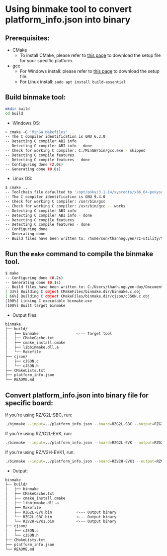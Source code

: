 # Using binmake tool to convert platform_info.json into binary

## Prerequisites:

- CMake 
  - To install CMake, please refer to [this page](https://cmake.org/download/) to download the setup file for your specific platform.
- gcc
  - For Windows install: please refer to [this page](https://sourceforge.net/projects/mingw/) to download the setup file.
  - For Linux install: `sudo apt install build-essential`

## Build binmake tool:

```bash
mkdir build
cd build
```

- Windows OS:

```bash
> cmake -G "MinGW Makefiles" ..
-- The C compiler identification is GNU 6.3.0
-- Detecting C compiler ABI info
-- Detecting C compiler ABI info - done
-- Check for working C compiler: C:/MinGW/bin/gcc.exe - skipped
-- Detecting C compile features
-- Detecting C compile features - done
-- Configuring done (2.0s)
-- Generating done (0.0s)
```

- Linux OS:

```bash
$ cmake ..
-- Toolchain file defaulted to '/opt/poky/3.1.14/sysroots/x86_64-pokysdk-linux/usr/share/cmake/OEToolchainConfig.cmake'
-- The C compiler identification is GNU 9.4.0
-- Check for working C compiler: /usr/bin/gcc
-- Check for working C compiler: /usr/bin/gcc -- works
-- Detecting C compiler ABI info
-- Detecting C compiler ABI info - done
-- Detecting C compile features
-- Detecting C compile features - done
-- Configuring done
-- Generating done
-- Build files have been written to: /home/son/thanhnguyen/rz-utility/tools/binmake/build
```

## Run the `make` command to compile the binmake tool.

```bash
$ make
-- Configuring done (0.2s)
-- Generating done (0.1s)
-- Build files have been written to: C:/Users/thanh.nguyen-duy/Documents/Repository/Github-POCDEMO/Vudang/rz-utility/tools/binmake/build
[ 33%] Building C object CMakeFiles/binmake.dir/binmake.c.obj
[ 66%] Building C object CMakeFiles/binmake.dir/cjson/cJSON.c.obj
[100%] Linking C executable binmake.exe
[100%] Built target binmake
```

- Output files:

```bash
binmake
├── build/
│   ├── binmake                 <--- Target tool
│   ├── CMakeCache.txt
│   ├── cmake_install.cmake
│   ├── libbinmake.dll.a
│   └── Makefile
├── cjson/
│   ├── cJSON.c
│   └── cJSON.h
├── CMakeLists.txt
├── platform_info.json
└── README.md
```

## Convert platform_info.json into binary file for specific board:

If you're using RZ/G2L-SBC, run:

```bash
./binmake --input=../platform_info.json --board=RZG2L-SBC --output=RZG2L-SBC.bin
```

If you're using RZ/G2L-EVK, run:

```bash
./binmake --input=../platform_info.json --board=RZG2L-EVK --output=RZG2L-EVK.bin
```

If you're using RZ/V2H-EVK1, run:

```bash
./binmake --input=../platform_info.json --board=RZV2H-EVK1 --output=RZV2H-EVK1.bin
```

- Output:

```bash
binmake
├── build/
│   ├── binmake
│   ├── CMakeCache.txt
│   ├── cmake_install.cmake
│   ├── libbinmake.dll.a
│   ├── Makefile
│   ├── RZG2L-EVK.bin           <--- Output binary
│   └── RZG2L-SBC.bin           <--- Output binary
│   └── RZV2H-EVK1.bin          <--- Output binary
├── cjson/
│   ├── cJSON.c
│   └── cJSON.h
├── CMakeLists.txt
├── platform_info.json
└── README.md
```
